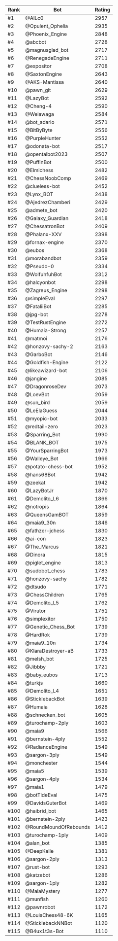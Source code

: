 Rank|Bot|Rating
---|---|---
#1|@AILc0|2957
#2|@Opulent_Ophelia|2935
#3|@Phoenix_Engine|2848
#4|@abcbot|2728
#5|@magnusglad_bot|2717
#6|@RenegadeEngine|2711
#7|@expositor|2708
#8|@SaxtonEngine|2643
#9|@AKS-Mantissa|2640
#10|@pawn_git|2629
#11|@LazyBot|2592
#12|@Cheng-4|2590
#13|@Weiawaga|2584
#14|@bot_adario|2571
#15|@BitByByte|2556
#16|@PurpleHunter|2552
#17|@odonata-bot|2517
#18|@opentalbot2023|2507
#19|@PuffinBot|2500
#20|@Elmichess|2482
#21|@ChessNoobComp|2469
#22|@clueless-bot|2452
#23|@Lynx_BOT|2438
#24|@AjedrezChamberi|2429
#25|@admete_bot|2420
#26|@Galaxy_Guardian|2418
#27|@ChessatronBot|2409
#28|@Phalanx-XXV|2398
#29|@fornax-engine|2370
#30|@eubos|2368
#31|@morabandbot|2359
#32|@Pseudo-0|2334
#33|@WolfuhfuhBot|2312
#34|@halcyonbot|2298
#35|@Zagreus_Engine|2298
#36|@simpleEval|2297
#37|@FataliiBot|2285
#38|@jpg-bot|2278
#39|@TestRustEngine|2272
#40|@Humaia-Strong|2257
#41|@matmoi|2176
#42|@honzovy-sachy-2|2163
#43|@GarboBot|2146
#44|@Goldfish-Engine|2122
#45|@likeawizard-bot|2106
#46|@jangine|2085
#47|@DragonroseDev|2073
#48|@LoevBot|2059
#49|@sun_bird|2059
#50|@LeElaGuess|2044
#51|@myopic-bot|2033
#52|@redtail-zero|2023
#53|@Sparring_Bot|1990
#54|@BLANK_BOT|1975
#55|@YourSparringBot|1973
#56|@Walleye_Bot|1966
#57|@potato-chess-bot|1952
#58|@hans68Bot|1942
#59|@zeekat|1942
#60|@LazyBotJr|1870
#61|@Demolito_L6|1866
#62|@notropis|1864
#63|@QueensGamBOT|1859
#64|@maia9_30n|1846
#65|@fathzer-jchess|1830
#66|@ai-con|1823
#67|@The_Marcus|1821
#68|@Dinora|1815
#69|@piglet_engine|1813
#70|@sudobot_chess|1783
#71|@honzovy-sachy|1782
#72|@dtsudo|1771
#73|@ChessChildren|1765
#74|@Demolito_L5|1762
#75|@Virutor|1751
#76|@simplexitor|1750
#77|@Genetic_Chess_Bot|1739
#78|@HardRok|1739
#79|@maia9_10n|1734
#80|@KlaraDestroyer-aB|1733
#81|@melsh_bot|1725
#82|@Jibbby|1721
#83|@baby_eubos|1713
#84|@turkjs|1660
#85|@Demolito_L4|1651
#86|@SticklebackBot|1639
#87|@Humaia|1628
#88|@schnecken_bot|1605
#89|@turochamp-2ply|1603
#90|@maia9|1566
#91|@bernstein-4ply|1552
#92|@RadianceEngine|1549
#93|@sargon-3ply|1549
#94|@monchester|1544
#95|@maia5|1539
#96|@sargon-4ply|1534
#97|@maia1|1479
#98|@botTideEval|1475
#99|@DavidsGuterBot|1469
#100|@haibrid_bot|1465
#101|@bernstein-2ply|1423
#102|@RoundMoundOfRebounds|1412
#103|@turochamp-1ply|1409
#104|@alan_bot|1385
#105|@DeepKalle|1381
#106|@sargon-2ply|1313
#107|@rust-bot|1293
#108|@katzebot|1286
#109|@sargon-1ply|1282
#110|@MaiaMystery|1277
#111|@munfish|1260
#112|@pawnrobot|1172
#113|@LouisChess48-6K|1165
#114|@SticklebackNNBot|1120
#115|@B4ux1t3s-Bot|1110
